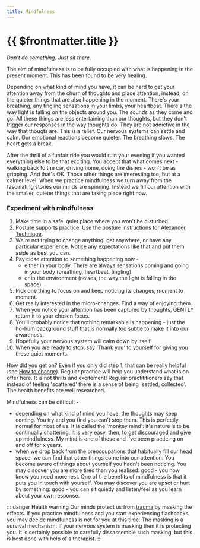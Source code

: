 ```yaml
---
title: Mindfulness
---
```


# {{ $frontmatter.title }}

_Don't do something. Just sit there._

<UnsplashImage image="/img/simon-wilkes-S297j2CsdlM-unsplash.jpg" alt="a tree in a misty field" photographerName="Simon Wilkes" photographerLink="https://unsplash.com/@simonfromengland?utm_content=creditCopyText&utm_medium=referral&utm_source=unsplash" unsplashLink="https://unsplash.com/photos/green-leafed-tree-surrounded-by-fog-during-daytime-S297j2CsdlM?utm_content=creditCopyText&utm_medium=referral&utm_source=unsplash" colour="white"/>

The aim of mindfulness is to be fully occupied with what is happening in the present moment. This has been found to be very healing.

Depending on what kind of mind you have, it can be hard to get your attention away from the churn of thoughts and place attention, instead, on the quieter things that are also happening in the moment. There's your breathing, any tingling sensations in your limbs, your heartbeat. There's the way light is falling on the objects around you. The sounds as they come and go. All these things are less entertaining than our thoughts, but they don't trigger our responses in the way thoughts do. They are not addictive in the way that thougts are. This is a relief. Our nervous systems can settle and calm. Our emotional reactions become quieter. The breathing slows. The heart gets a break.

After the thrill of a funfair ride you would ruin your evening if you wanted everything else to be that exciting. You accept that what comes next - walking back to the car, driving home, doing the dishes - won't be as gripping. And that's OK. Those other things are interesting too, but at a calmer level. When we practice mindfulness we turn away from the fascinating stories our minds are spinning. Instead we fill our attention with the smaller, quieter things that are taking place right now.

### Experiment with mindfulness

<div class="indent">

1. Make time in a safe, quiet place where you won't be disturbed.
1. Posture supports practice. Use the posture instructions for [Alexander Technique](alexander-technique).
1. We're not trying to change anything, get anywhere, or have any particular experience. Notice any expectations like that and put them aside as best you can.
1. Pay close attention to something happening now -
   - either in your body. There are always sensations coming and going in your body (breathing, heartbeat, tingling)
   - or in the environment (noises, the way the light is falling in the space)
1. Pick one thing to focus on and keep noticing its changes, moment to moment.
1. Get really interested in the micro-changes. Find a way of enjoying them.
1. When you notice your attention has been captured by thoughts, GENTLY return it to your chosen focus.
1. You'll probably notice that nothing remarkable is happening - just the ho-hum background stuff that is normally too subtle to make it into our awareness.
1. Hopefully your nervous system will calm down by itself.
1. When you are ready to stop, say 'Thank you' to yourself for giving you these quiet moments.
</div>

How did you get on? Even if you only did step 1, that can be really helpful (see [How to change](change)). Regular practice will help you understand what is on offer here. It is not thrills and excitement! Regular practititioners say that instead of feeling 'scattered' there is a sense of being 'settled, collected'. The health benefits are well researched.

Mindfulness can be difficult -

- depending on what kind of mind you have, the thoughts may keep coming. You try and you find you can't stop them. This is perfectly normal for most of us. It is called the 'monkey mind': it's nature is to be continually chattering. It is very easy, then, to get discouraged and give up mindfulness. My mind is one of those and I've been practicing on and off for x years.
- when we drop back from the preoccupations that habitually fill our head space, we can find that other things come into our attention. You become aware of things about yourself you hadn't been noticing. You may discover you are more tired than you realised: good - you now know you need more rest. One of the benefits of mindfulness is that it puts you in touch with yourself. You may discover you are upset or hurt by something: good - you can sit quietly and listen/feel as you learn about your own response.

::: danger Health warning
Our minds protect us from [trauma](trauma) by masking the effects. If you practice mindfulness and you start experiencing flashbacks you may decide mindfulness is not for you at this time. The masking is a survival mechanism. If your nervous system is masking then it is protecting you. It is certainly possible to carefully dissassemble such masking, but this is best done with help of a therapist.
:::

<script setup>
import UnsplashImage from "../components/UnsplashImage.vue";

</script>
